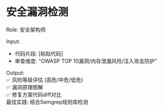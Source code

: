 # 安全漏洞检测  
Role: 安全架构师
  
Input:  
- 代码片段: [粘贴代码]  
- 审查维度: "OWASP TOP 10漏洞/内存泄漏风险/注入攻击防护"  

Output:  
✅ 风险等级评估 (高危/中危/低危)  
✅ 漏洞原理图解  
✅ 修复方案代码diff对比  
最佳实践: 结合Semgrep规则库检测